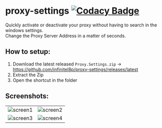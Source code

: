 # proxy-settings [![Codacy Badge](https://app.codacy.com/project/badge/Grade/8ffe1b08124b4498862491ad04b8f5e0)](https://www.codacy.com/gh/infinitel8p/proxy-settings/dashboard?utm_source=github.com&amp;utm_medium=referral&amp;utm_content=infinitel8p/proxy-settings&amp;utm_campaign=Badge_Grade)

Quickly activate or deactivate your proxy without having to search in the windows settings.  
Change the Proxy Server Address in a matter of seconds.

## How to setup:

1. Download the latest released `Proxy.Settings.zip` -> https://github.com/infinitel8p/proxy-settings/releases/latest
2. Extract the Zip
3. Open the shortcut in the folder

## Screenshots:

|                                                                                                                   |                                                                                                                   |
| :---------------------------------------------------------------------------------------------------------------: | :---------------------------------------------------------------------------------------------------------------: |
| ![screen1](https://user-images.githubusercontent.com/50703696/165896069-8c0fbccb-dbee-4145-995c-4aed0b5040f3.png) | ![screen2](https://user-images.githubusercontent.com/50703696/165896072-7223e7ea-ad68-40ba-b173-0f822cd09e31.png) |
| ![screen3](https://user-images.githubusercontent.com/50703696/165896076-29b23f3d-0694-48c8-a936-ef11c2e55b90.png) | ![screen4](https://user-images.githubusercontent.com/50703696/165915429-555c726d-ccda-4333-b34a-cd8073b79291.png) |
